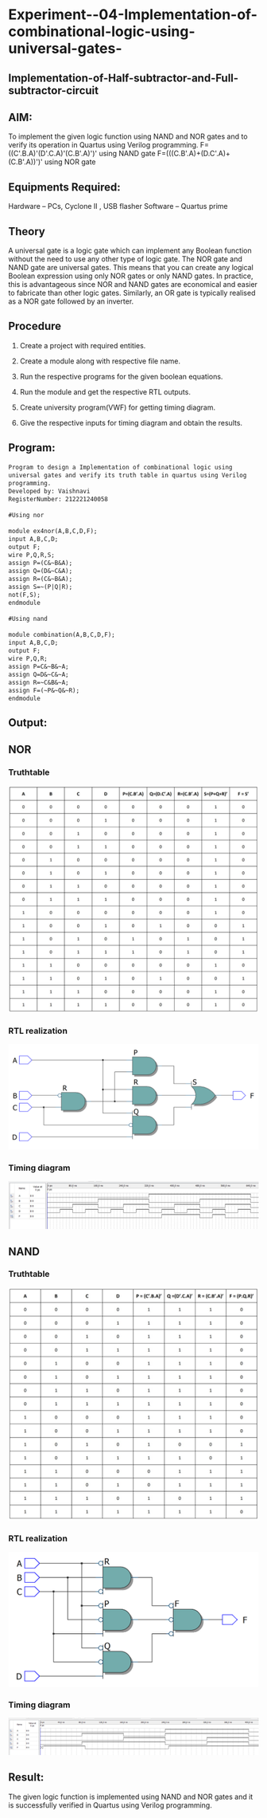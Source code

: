 # Experiment--04-Implementation-of-combinational-logic-using-universal-gates-
## Implementation-of-Half-subtractor-and-Full-subtractor-circuit
## AIM:
To implement the given logic function using NAND and NOR gates and to verify its operation in Quartus using Verilog programming.
F=((C'.B.A)'(D'.C.A)'(C.B'.A)')' using NAND gate
F=(((C.B'.A)+(D.C'.A)+(C.B'.A))')' using NOR gate


## Equipments Required:
Hardware – PCs, Cyclone II , USB flasher
Software – Quartus prime
## Theory
A universal gate is a logic gate which can implement any Boolean function without the need to use any other type of logic gate. The NOR gate and NAND gate are universal gates. This means that you can create any logical Boolean expression using only NOR gates or only NAND gates. In practice, this is advantageous since NOR and NAND gates are economical and easier to fabricate than other logic gates. Similarly, an OR gate is typically realised as a NOR gate followed by an inverter.

## Procedure
1. Create a project with required entities.

2. Create a module along with respective file name.

3. Run the respective programs for the given boolean equations.

4. Run the module and get the respective RTL outputs.

5. Create university program(VWF) for getting timing diagram.

6. Give the respective inputs for timing diagram and obtain the results.
## Program:
```
Program to design a Implementation of combinational logic using universal gates and verify its truth table in quartus using Verilog programming.
Developed by: Vaishnavi
RegisterNumber: 212221240058

#Using nor

module ex4nor(A,B,C,D,F);
input A,B,C,D;
output F;
wire P,Q,R,S;
assign P=(C&~B&A);
assign Q=(D&~C&A);
assign R=(C&~B&A);
assign S=~(P|Q|R);
not(F,S);
endmodule

#Using nand

module combination(A,B,C,D,F);
input A,B,C,D;
output F;
wire P,Q,R;
assign P=C&~B&~A;
assign Q=D&~C&~A;
assign R=~C&B&~A;
assign F=(~P&~Q&~R);
endmodule
```

## Output:
## NOR
### Truthtable
![truthtable](./nortt.jpeg)
###  RTL realization
![rtl](./output2.png)
### Timing diagram 
![timingdiagram](./timingnor.jpeg)
## NAND
### Truthtable
![truthtable](./nandtt.jpeg)
###  RTL realization
![rtl](./output1.png)
### Timing diagram 
![timingdiagram](./timingnand.png)
## Result:
 The given logic function is implemented using NAND and NOR gates and it is successfully verified in Quartus using Verilog programming.